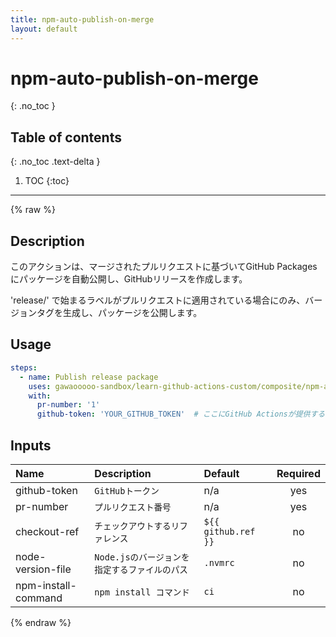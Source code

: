```yaml
---
title: npm-auto-publish-on-merge
layout: default
---
```


# npm-auto-publish-on-merge
{: .no_toc }

## Table of contents
{: .no_toc .text-delta }

1. TOC
{:toc}

---

{% raw %}

<!-- actdocs start -->

## Description

このアクションは、マージされたプルリクエストに基づいてGitHub Packagesにパッケージを自動公開し、GitHubリリースを作成します。

'release/' で始まるラベルがプルリクエストに適用されている場合にのみ、バージョンタグを生成し、パッケージを公開します。

## Usage

```yaml
steps:
  - name: Publish release package
    uses: gawaooooo-sandbox/learn-github-actions-custom/composite/npm-auto-publish-on-merge@v0 # This is the version of the action
    with:
      pr-number: '1'
      github-token: 'YOUR_GITHUB_TOKEN'  # ここにGitHub Actionsが提供するデフォルトのトークンを指定
```

## Inputs

| Name | Description | Default | Required |
| :--- | :---------- | :------ | :------: |
| github-token | <code>GitHubトークン</code> | n/a | yes |
| pr-number | <code>プルリクエスト番号</code> | n/a | yes |
| checkout-ref | <code>チェックアウトするリファレンス</code> | `${{ github.ref }}` | no |
| node-version-file | <code>Node.jsのバージョンを指定するファイルのパス</code> | `.nvmrc` | no |
| npm-install-command | <code>npm install コマンド</code> | `ci` | no |

<!-- actdocs end -->

{% endraw %}
